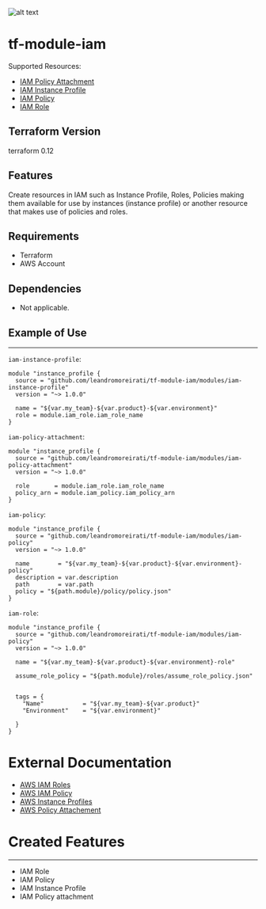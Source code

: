 ![alt text](https://www.terraform.io/assets/images/logo-hashicorp-3f10732f.svg)

# **tf-module-iam**

Supported Resources:

* [IAM Policy Attachment](https://www.terraform.io/docs/providers/aws/r/iam_role_policy_attachment.html)
* [IAM Instance Profile](https://www.terraform.io/docs/providers/aws/r/iam_instance_profile.html)
* [IAM Policy](https://www.terraform.io/docs/providers/aws/r/iam_role.html)
* [IAM Role](https://www.terraform.io/docs/providers/aws/r/iam_role.html)

## Terraform Version
terraform 0.12

## Features
Create resources in IAM such as Instance Profile, Roles, Policies making them available for use by instances (instance profile) or another resource that makes use of policies and roles.


## Requirements
  - Terraform
  - AWS Account
  
## Dependencies
  - Not applicable.

## Example of Use
 ------
`iam-instance-profile`:

```hcl
module "instance_profile {
  source = "github.com/leandromoreirati/tf-module-iam/modules/iam-instance-profile"
  version = "~> 1.0.0"

  name = "${var.my_team}-${var.product}-${var.environment}"
  role = module.iam_role.iam_role_name
}
```

`iam-policy-attachment`:

```hcl
module "instance_profile {
  source = "github.com/leandromoreirati/tf-module-iam/modules/iam-policy-attachment"
  version = "~> 1.0.0"

  role       = module.iam_role.iam_role_name
  policy_arn = module.iam_policy.iam_policy_arn
}
```
 
 `iam-policy`:

```hcl
module "instance_profile {
  source = "github.com/leandromoreirati/tf-module-iam/modules/iam-policy"
  version = "~> 1.0.0"

  name        = "${var.my_team}-${var.product}-${var.environment}-policy"
  description = var.description
  path        = var.path
  policy = "${path.module}/policy/policy.json"
}
```
 `iam-role`:

```hcl
module "instance_profile {
  source = "github.com/leandromoreirati/tf-module-iam/modules/iam-policy"
  version = "~> 1.0.0"

  name = "${var.my_team}-${var.product}-${var.environment}-role"

  assume_role_policy = "${path.module}/roles/assume_role_policy.json"


  tags = {
    "Name"           = "${var.my_team}-${var.product}"
    "Environment"    = "${var.environment}"

  }
}
```

# External Documentation
 - [AWS IAM Roles](https://amzn.to/38CEDNo)
 - [AWS IAM Policy](https://amzn.to/37Eclka)
 - [AWS Instance Profiles](https://amzn.to/2SQaALq)
 - [AWS Policy Attachement](https://amzn.to/2vLPJkr)

# Created Features
 ------
 - IAM Role
 - IAM Policy
 - IAM Instance Profile
 - IAM Policy attachment